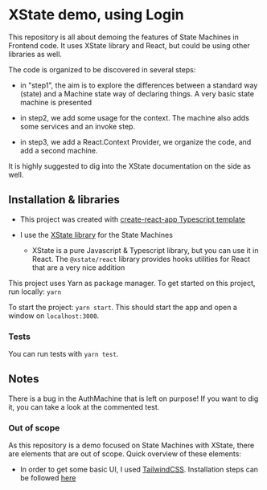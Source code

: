 # XState demo, using Login


This repository is all about demoing the features of State Machines in Frontend code. It uses XState library and React, but could be using other libraries as well.

The code is organized to be discovered in several steps:

- in "step1", the aim is to explore the differences between a standard way (state) and a Machine state way of declaring things. A very basic state machine is presented

- in step2, we add some usage for the context. The machine also adds some services and an invoke step.

- in step3, we add a React.Context Provider, we organize the code, and add a second machine.

It is highly suggested to dig into the XState documentation on the side as well.


## Installation & libraries

* This project was created with [create-react-app Typescript template](https://create-react-app.dev/docs/adding-typescript/)

* I use the [XState library](xstate.js.org/) for the State Machines

  * XState is a pure Javascript & Typescript library, but you can use it in React. The `@xstate/react` library provides hooks utilities for React that are a very nice addition

This project uses Yarn as package manager. To get started on this project, run locally: `yarn`

To start the project: `yarn start`. This should start the app and open a window on `localhost:3000`.

### Tests

You can run tests with `yarn test`.

## Notes

There is a bug in the AuthMachine that is left on purpose! If you want to dig it, you can take a look at the commented test.

### Out of scope


As this repository is a demo focused on State Machines with XState, there are elements that are out of scope. Quick overview of these elements:


- In order to get some basic UI, I used [TailwindCSS](tailwindcss.com/). Installation steps can be followed [here](https://tailwindcss.com/docs/guides/create-react-app)



